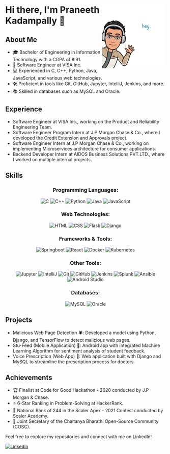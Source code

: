 <div align="center">
    <img src="./hey.png" align="right" alt="Bitmoji Avatar" width="200px">
    <h1 align="left">Hi there, I'm Praneeth Kadampally 👋</h1>
</div>

## About Me
- 🎓 Bachelor of Engineering in Information Technology with a CGPA of 8.91.
- 💼 Software Engineer at VISA Inc.
- 💻 Experienced in C, C++, Python, Java, JavaScript, and various web technologies.
- 🛠️ Proficient in tools like Git, GitHub, Jupyter, IntelliJ, Jenkins, and more.
- 📚 Skilled in databases such as MySQL and Oracle.

## Experience
- Software Engineer at VISA Inc., working on the Product and Reliability Engineering Team.
- Software Engineer Program Intern at J.P Morgan Chase & Co., where I developed the Credit Extension and Approvals project.
- Software Engineer Intern at J.P Morgan Chase & Co., working on implementing Microservices architecture for consumer applications.
- Backend Developer Intern at AIDOS Business Solutions PVT.LTD., where I worked on multiple internal projects.

## Skills
<div align="center">
  <h3>Programming Languages:</h3>
  <img src="https://img.icons8.com/color/48/000000/c-programming.png" alt="C" width="48px" title="C">
  <img src="https://img.icons8.com/color/48/000000/c-plus-plus-logo.png" alt="C++" width="48px" title="C++">
  <img src="https://img.icons8.com/color/48/000000/python.png" alt="Python" width="48px" title="Python">
  <img src="https://img.icons8.com/color/48/000000/java-coffee-cup-logo.png" alt="Java" width="48px" title="Java">
  <img src="https://img.icons8.com/color/48/000000/javascript.png" alt="JavaScript" width="48px" title="JavaScript">
</div>

<div align="center">
  <h3>Web Technologies:</h3>
  <img src="https://img.icons8.com/color/48/000000/html-5.png" alt="HTML" width="48px" title="HTML">
  <img src="https://img.icons8.com/color/48/000000/css3.png" alt="CSS" width="48px" title="CSS">
  <img src="https://img.icons8.com/fluency/48/000000/flask.png" alt="Flask" width="48px" title="Flask">
  <img src="https://img.icons8.com/color/48/000000/django.png" alt="Django" width="48px" title="Django">
</div>

<div align="center">
  <h3>Frameworks & Tools:</h3>
  <img src="https://img.icons8.com/color/48/000000/spring-logo.png" alt="Springboot" width="48px" title="Springboot">
  <img src="https://img.icons8.com/office/48/000000/react.png" alt="React" width="48px" title="React">
  <img src="https://img.icons8.com/color/48/000000/docker.png" alt="Docker" width="48px" title="Docker">
  <img src="https://img.icons8.com/color/48/000000/kubernetes.png" alt="Kubernetes" width="48px" title="Kubernetes">
</div>

<div align="center">
  <h3>Other Tools:</h3>
  <img src="icons/jupyter.png" alt="Jupyter" width="48px" title="Jupyter">
  <img src="https://img.icons8.com/color/48/000000/intellij-idea.png" alt="IntelliJ" width="48px" title="IntelliJ">
  <img src="https://img.icons8.com/color/48/000000/git.png" alt="Git" width="48px" title="Git">
  <img src="https://img.icons8.com/color/48/000000/github--v1.png" alt="GitHub" width="48px" title="GitHub">
  <img src="https://img.icons8.com/color/48/000000/jenkins.png" alt="Jenkins" width="48px" title="Jenkins">
  <img src="https://img.icons8.com/color/48/000000/splunk.png" alt="Splunk" width="48px" title="Splunk">
  <img src="https://img.icons8.com/color/48/000000/ansible.png" alt="Ansible" width="48px" title="Ansible">
  <img src="https://img.icons8.com/color/48/000000/android-studio--v3.png" alt="Android Studio" width="48px" title="Android Studio">
</div>

<div align="center">
  <h3>Databases:</h3>
  <img src="https://img.icons8.com/color/48/000000/mysql-logo.png" alt="MySQL" width="48px" title="MySQL">
  <img src="https://img.icons8.com/color/48/000000/oracle-logo.png" alt="Oracle" width="48px" title="Oracle">
</div>

## Projects
- Malicious Web Page Detection 🕷️: Developed a model using Python, Django, and TensorFlow to detect malicious web pages.
- Stu-Feed (Mobile Application) 📱: Android app with integrated Machine Learning Algorithm for sentiment analysis of student feedback.
- Voice Prescription (Web App) 🎤: Web application built with Django and MySQL to streamline the prescription process for doctors.

## Achievements
- 🏆 Finalist at Code for Good Hackathon - 2020 conducted by J.P Morgan & Chase.
- ⭐ 6-Star Ranking in Problem-Solving at HackerRank.
- 🌟 National Rank of 244 in the Scaler Apex - 2021 Contest conducted by Scaler Academy.
- 🔑 Joint Secretary of the Chaitanya Bharathi Open-Source Community (COSC).

Feel free to explore my repositories and connect with me on LinkedIn!

[![LinkedIn](https://img.shields.io/badge/LinkedIn-Connect-blue?style=flat-square&logo=linkedin&logoColor=white)](https://www.linkedin.com/in/praneethk021/)
